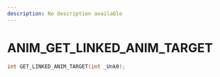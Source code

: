 ```yaml
---
description: No description available 
---
```


# ANIM\_GET_LINKED_ANIM_TARGET

```cpp
int GET_LINKED_ANIM_TARGET(int _Unk0);
```